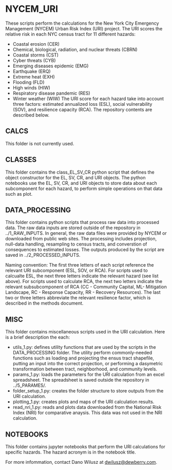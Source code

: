 # NYCEM_URI
These scripts perform the calculations for the New York City Emergency Management (NYCEM) Urban Risk Index (URI) project. The URI scores the relative risk in each NYC census tract for 11 different hazards:  
- Coastal erosion (CER)
- Chemical, biological, radiation, and nuclear threats (CBRN)
- Coastal storms (CST)
- Cyber threats (CYB)
- Emerging diseases epidemic (EMG)
- Earthquake (ERQ)
- Extreme heat (EXH)
- Flooding (FLD)
- High winds (HIW)
- Respiratory disease pandemic (RES)
- Winter weather (WIW)
The URI score for each hazard take into account three factors:  estimated annualized loss (ESL), social vulnerability (SOV), and resilience capacity (RCA).  The repository contents are described below.  


## CALCS
This folder is not currently used.

## CLASSES
This folder contains the class_EL_SV_CR python script that defines the object constructor for the EL, SV, CR, and URI objects.  The python notebooks use the EL, SV, CR, and URI objects to store data about each subcomponent for each hazard, to perform simple operations on that data such as plot.

## DATA_PROCESSING
This folder contains python scripts that process raw data into processed data.  The raw data inputs are stored outside of the repository in ../1_RAW_INPUTS.  In general, the raw data files were provided by NYCEM or downloaded from public web sites. The processing includes projection, null-data handling, resampling to census tracts, and converstion of consequences to estimated losses.  The outputs produced by the script are saved in ../2_PROCESSED_INPUTS.

Naming convention: The first three letters of each script reference the relevant URI subcomponent (ESL, SOV, or RCA).  For scripts used to calcualte ESL, the next three letters indicate the relevant hazard (see list above).  For scripts used to calculate RCA, the next two letters indicate the relevant subsubcomponent of RCA (CC - Community Capital, ML- Mitigation Landscape, RC - Response Capacity, RR - Recovery Resources).  The last two or three letters abbreviate the relevant resilience factor, which is described in the methods document.  

## MISC
This folder contains miscellaneous scripts used in the URI calculation.  Here is a brief description the each:
- utils_1.py: defines utility functions that are used by the scripts in the DATA_PROCESSING folder.  The utility perform commonly-needed functions such as loading and projecting the ensus tract shapefile, putting an input into the correct projection, or performing a dasymetric transformation between tract, neighborhood, and community levels.  
- params_1.py: loads the parameters for the URI calculation from an excel spreadsheet.  The spreadsheet is saved outside the repository in ../5_PARAMES/.
- folder_setup_1.py: creates the folder structure to store outputs from the URI calculation.
- plotting_1.py: creates plots and maps of the URI calculation results.
- read_nri_1.py: reads and plots data downloaded from the National Risk Index (NRI) for comparative anaysis.  This data was not used in the NRI calculation.

## NOTEBOOKS
This folder contains jupyter notebooks that perform the URI calculations for specific hazards.  The hazard acronym is in the notebook title.  

For more infommation, contact Dano Wilusz at dwilusz@dewberry.com.



